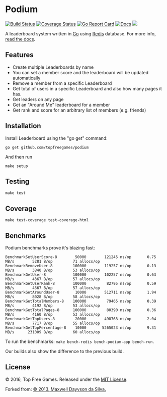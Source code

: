 # Podium

[![Build Status](https://travis-ci.org/topfreegames/podium.svg?branch=master)](https://travis-ci.org/topfreegames/podium)
[![Coverage Status](https://coveralls.io/repos/github/topfreegames/podium/badge.svg?branch=master)](https://coveralls.io/github/topfreegames/podium?branch=master)
[![Go Report Card](https://goreportcard.com/badge/github.com/topfreegames/podium)](https://goreportcard.com/report/github.com/topfreegames/podium)
[![Docs](https://readthedocs.org/projects/podium/badge/?version=latest
)](http://podium.readthedocs.io/en/latest/)
[![](https://imagelayers.io/badge/tfgco/podium:latest.svg)](https://imagelayers.io/?images=tfgco/podium:latest 'Podium Image Layers')

A leaderboard system written in [Go](http://golang.org/) using [Redis](http://redis.io/) database. For more info, [read the docs](http://podium.readthedocs.io/en/latest/).

Features
--------

* Create multiple Leaderboards by name
* You can set a member score and the leaderboard will be updated automatically
* Remove a member from a specific Leaderboard
* Get total of users in a specific Leaderboard and also how many pages it has.
* Get leaders on any page
* Get an "Around Me" leaderboard for a member
* Get rank and score for an arbitrary list of members (e.g. friends)

Installation
------------

Install Leaderboard using the "go get" command:

    go get github.com/topfreegames/podium

And then run

    make setup

Testing
-------
    make test

Coverage
---------
    make test-coverage test-coverage-html

Benchmarks
----------

Podium benchmarks prove it's blazing fast:

    BenchmarkSetUserScore-8    	   50000	    121245 ns/op	   0.75 MB/s	    5281 B/op	      71 allocs/op
    BenchmarkRemoveUser-8      	  100000	    119257 ns/op	   0.13 MB/s	    3840 B/op	      53 allocs/op
    BenchmarkGetUser-8         	  100000	    102257 ns/op	   0.63 MB/s	    4367 B/op	      57 allocs/op
    BenchmarkGetUserRank-8     	  100000	     82795 ns/op	   0.59 MB/s	    4367 B/op	      57 allocs/op
    BenchmarkGetAroundUser-8   	   10000	    512711 ns/op	   1.94 MB/s	    8028 B/op	      58 allocs/op
    BenchmarkGetTotalMembers-8 	  100000	     79465 ns/op	   0.39 MB/s	    4192 B/op	      53 allocs/op
    BenchmarkGetTotalPages-8   	  100000	     80390 ns/op	   0.36 MB/s	    4160 B/op	      53 allocs/op
    BenchmarkGetTopUsers-8     	   20000	    498763 ns/op	   2.04 MB/s	    7717 B/op	      55 allocs/op
    BenchmarkGetTopPercentage-8	   10000	   5265023 ns/op	   9.31 MB/s	  231009 B/op	      60 allocs/op

To run the benchmarks: `make bench-redis bench-podium-app bench-run`.

Our builds also show the difference to the previous build.

License
-------
© 2016, Top Free Games. Released under the [MIT License](LICENSE).

Forked from:
[© 2013, Maxwell Dayvson da Silva.](https://github.com/dayvson/go-leaderboard)
